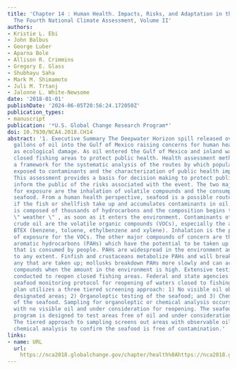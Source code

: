 ```yaml
---
title: 'Chapter 14 : Human Health. Impacts, Risks, and Adaptation in the United States:
  The Fourth National Climate Assessment, Volume II'
authors:
- Kristie L. Ebi
- John Balbus
- George Luber
- Aparna Bole
- Allison R. Crimmins
- Gregory E. Glass
- Shubhayu Saha
- Mark M. Shimamoto
- Juli M. Trtanj
- Jalonne L. White-Newsome
date: '2018-01-01'
publishDate: '2024-06-05T20:56:24.172050Z'
publication_types:
- manuscript
publication: '*U.S. Global Change Research Program*'
doi: 10.7930/NCA4.2018.CH14
abstract: '1. Executive Summary The Deepwater Horizon spill released over 200 million
  gallons of oil into the Gulf of Mexico raising concerns for human health as well
  as ecological damage. As oil entered the Gulf of Mexico and inland waters, officials
  closed fishing areas to protect public health. Health assessment methodology provides
  a framework for the systematic analysis of the routes by which populations may be
  exposed to contaminants and the characterization of public health implications.
  This assessment provides a basis for decision making to protect public health and
  inform the public of the risks associated with the event. The two major pathways
  for exposure are the inhalation of volatile compounds and the consumption of oil-contaminated
  seafood. From a human health perspective, seafood is a possible route of human exposure
  if the fish or shellfish take up and accumulates contaminants in oil. Crude oil
  is composed of thousands of hydrocarbons and the composition begins to change, or
  \" weather \" , as soon as it enters the environment. Contaminants of concern in
  crude oil are the volatile organic compounds (VOCs), especially the aromatic hydrocarbons,
  BTEX (benzene, toluene, ethylbenzene and xylene). Inhalation is the primary route
  of exposure for the VOCs. The other major compounds of concern are the polycyclic
  aromatic hydrocarbons (PAHs) which have the potential to be taken up by seafood
  that is consumed by people. PAHs are widespread in the environment and do not accumulate
  to any extent. Finfish and crustaceans metabolize PAHs and will breakdown and excrete
  any that are taken up; mollusks breakdown PAHs more slowly and can accumulate these
  compounds when the amount in the environment is high. Extensive testing must be
  conducted to reopen closed fishing areas. Federal and state agencies developed a
  seafood monitoring protocol for reopening of waters closed to fishing. The overall
  plan utilizes a three tiered screening approach: 1) No visible oil observed in the
  designated areas; 2) Organoleptic testing of the seafood; and 3) Chemical testing
  of the seafood. Sampling for organoleptic or chemical analysis occurs only in areas
  with no visible oil and under consideration for reopening. The seafood monitoring
  program is designed to test areas free of oil and under consideration for reopening.
  The tiered approach to sampling screens out areas with observable oil and uses the
  chemical analysis to confirm the seafood is free of contamination.'
links:
- name: URL
  url: 
    https://nca2018.globalchange.gov/chapter/health%0Ahttps://nca2018.globalchange.gov/chapter/14/
---
```

